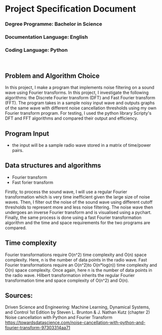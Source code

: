 # Project Specification Document
### Degree Programme: **Bachelor in Science**
### Documentation Language: **English** 
### Coding Language: **Python** 

<br>

## Problem and Algorithm Choice 
In this project, I make a program that implements noise filtering on a sound wave using Fourier transforms. In this project, I investigate the following algorithms: the Discrete Fourier transform (DFT) and Fast Fourier transform (FFT). The program takes in a sample noisy input wave and outputs graphs of the same wave with different noise cancellation thresholds using my own Fourier transform program. For testing, I used the python library Scripty's DFT  and FFT algorithms and compared their output and efficiency. 


## Program Input
- the input will be a sample radio wave stored in a matrix of time/power pairs. 

## Data structures and algorithms
- Fourier transform 
- Fast forier transform

Firstly, to process the sound wave, I will use a regular Fourier transformation which is very time inefficient given the large size of noise waves. Then, I filter out the noise of the sound wave using different cutoff thresholds to represent more and less noise filtering. The noise wave then undergoes an inverse Fourier transform and is visualised using a pychart.
Finally, the same process is done using a fast Fourier transformation algorithm and the time and space requirements for the two programs are compared. 

## Time complexity
Fourier transformations require O(n^2) time complexity and O(n) space complexity. Here, n is the number of data points in the radio wave.
Fast Fourier transformations require an O(n^2)to O(n*log(n)) time complexity and O(n) space complexity. Once again, here n is the number of data points in the radio wave.
Hilbert transformation inherits the regular Fourier transformation time and space complexity of O(n^2) and O(n). 

## Sources:
Driven Science and Engineering: Machine Learning, Dynamical Systems, and Control 1st Edition by Steven L. Brunton & J. Nathan Kutz (chapter 2)
Noise cancellation with Python and Fourier Transform https://towardsdatascience.com/noise-cancellation-with-python-and-fourier-transform-97303314aa71